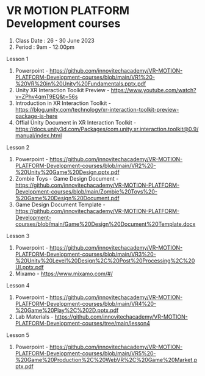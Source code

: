 # VR MOTION PLATFORM Development courses

  1. Class Date : 26 - 30 June 2023
  2. Period : 9am - 12:00pm

Lesson 1
  1. Powerpoint - https://github.com/innovitechacademy/VR-MOTION-PLATFORM-Development-courses/blob/main/VR1%20-%20VR%20in%20Unity%20Fundamentals.pptx.pdf
  2. Unity XR Interaction Toolkit Preview - https://www.youtube.com/watch?v=ZPhv4qmT9EQ&t=56s
  3. Introduction in XR Interaction Toolkit - https://blog.unity.com/technology/xr-interaction-toolkit-preview-package-is-here
  4. Offial Unity Document in XR Interaction Toolkit - https://docs.unity3d.com/Packages/com.unity.xr.interaction.toolkit@0.9/manual/index.html

Lesson 2
  1. Powerpoint - https://github.com/innovitechacademy/VR-MOTION-PLATFORM-Development-courses/blob/main/VR2%20-%20Unity%20Game%20Design.pptx.pdf
  2. Zombie Toys - Game Design Document - https://github.com/innovitechacademy/VR-MOTION-PLATFORM-Development-courses/blob/main/Zombie%20Toys%20-%20Game%20Design%20Document.pdf
  3. Game Design Document Template - https://github.com/innovitechacademy/VR-MOTION-PLATFORM-Development-courses/blob/main/Game%20Design%20Document%20Template.docx

Lesson 3
  1. Powerpoint - https://github.com/innovitechacademy/VR-MOTION-PLATFORM-Development-courses/blob/main/VR3%20-%20Unity%20Level%20Design%2C%20Post%20Processing%2C%20UI.pptx.pdf
  2. Mixamo - https://www.mixamo.com/#/

Lesson 4
  1. Powerpoint - https://github.com/innovitechacademy/VR-MOTION-PLATFORM-Development-courses/blob/main/VR4%20-%20Game%20Play%2C%202D.pptx.pdf
  2. Lab Materials - https://github.com/innovitechacademy/VR-MOTION-PLATFORM-Development-courses/tree/main/lesson4

Lesson 5
  1. Powerpoint - https://github.com/innovitechacademy/VR-MOTION-PLATFORM-Development-courses/blob/main/VR5%20-%20Game%20Production%2C%20WebVR%2C%20Game%20Market.pptx.pdf
